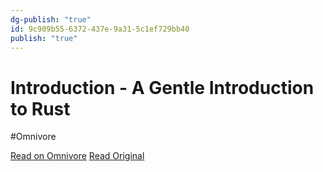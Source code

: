 ```yaml
---
dg-publish: "true"
id: 9c909b55-6372-437e-9a31-5c1ef729bb40
publish: "true"
---
```


# Introduction - A Gentle Introduction to Rust
#Omnivore

[Read on Omnivore](https://omnivore.app/me/introduction-a-gentle-introduction-to-rust-1895f7f9116)
[Read Original](https://stevedonovan.github.io/rust-gentle-intro)